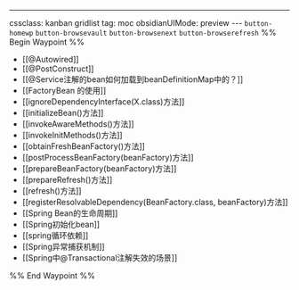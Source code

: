 ---
cssclass: kanban gridlist
tag: moc
obsidianUIMode: preview
--- `button-homewp`  `button-browsevault`  `button-browsenext` `button-browserefresh` 
%% Begin Waypoint %%
- [[@Autowired]]
- [[@PostConstruct]]
- [[@Service注解的bean如何加载到beanDefinitionMap中的？]]
- [[FactoryBean 的使用]]
- [[ignoreDependencyInterface(X.class)方法]]
- [[initializeBean()方法]]
- [[invokeAwareMethods()方法]]
- [[invokeInitMethods()方法]]
- [[obtainFreshBeanFactory()方法]]
- [[postProcessBeanFactory(beanFactory)方法]]
- [[prepareBeanFactory(beanFactory)方法]]
- [[prepareRefresh()方法]]
- [[refresh()方法]]
- [[registerResolvableDependency(BeanFactory.class, beanFactory)方法]]
- [[Spring Bean的生命周期]]
- [[Spring初始化bean]]
- [[spring循环依赖]]
- [[Spring异常捕获机制]]
- [[Spring中@Transactional注解失效的场景]]

%% End Waypoint %%